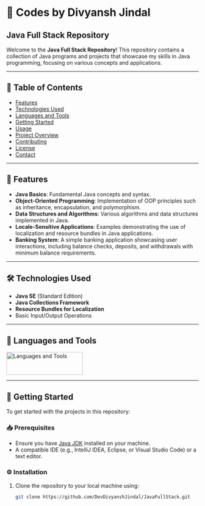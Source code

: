 # 🌟 Codes by Divyansh Jindal

## Java Full Stack Repository

Welcome to the **Java Full Stack Repository**! This repository contains a collection of Java programs and projects that showcase my skills in Java programming, focusing on various concepts and applications.

---

## 📖 Table of Contents

- [Features](#features)
- [Technologies Used](#technologies-used)
- [Languages and Tools](#languages-and-tools)
- [Getting Started](#getting-started)
- [Usage](#usage)
- [Project Overview](#project-overview)
- [Contributing](#contributing)
- [License](#license)
- [Contact](#contact)

---

## 🚀 Features

- **Java Basics**: Fundamental Java concepts and syntax.
- **Object-Oriented Programming**: Implementation of OOP principles such as inheritance, encapsulation, and polymorphism.
- **Data Structures and Algorithms**: Various algorithms and data structures implemented in Java.
- **Locale-Sensitive Applications**: Examples demonstrating the use of localization and resource bundles in Java applications.
- **Banking System**: A simple banking application showcasing user interactions, including balance checks, deposits, and withdrawals with minimum balance requirements.

---

## 🛠 Technologies Used

- **Java SE** (Standard Edition)
- **Java Collections Framework**
- **Resource Bundles for Localization**
- Basic Input/Output Operations

---

## 🔧 Languages and Tools

<p align="left">
    <a href="https://github.com/DevDivyanshJindal">
        <img src="https://skillicons.dev/icons?i=java,vscode,replit,github,wordpress,css,html,js,python,nodejs" alt="Languages and Tools" width="200" height="60">
    </a>
</p>

---

## 🏁 Getting Started

To get started with the projects in this repository:

### 📥 Prerequisites

- Ensure you have [Java JDK](https://www.oracle.com/java/technologies/javase-jdk11-downloads.html) installed on your machine.
- A compatible IDE (e.g., IntelliJ IDEA, Eclipse, or Visual Studio Code) or a text editor.

### ⚙️ Installation

1. Clone the repository to your local machine using:
   ```bash
   git clone https://github.com/DevDivyanshJindal/JavaFullStack.git
